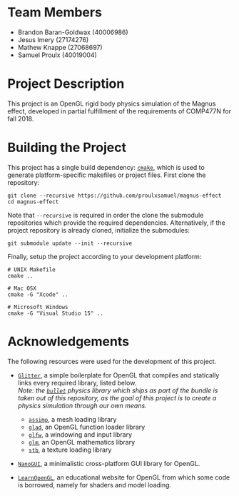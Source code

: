 # Team Members
* Brandon Baran-Goldwax (40006986)
* Jesus Imery (27174276)
* Mathew Knappe (27068697)
* Samuel Proulx (40019004)

# Project Description
This project is an OpenGL rigid body physics simulation of the Magnus effect, developed in partial fulfillment of the requirements of COMP477N for fall 2018.

# Building the Project
This project has a single build dependency: [`cmake`](https://cmake.org/download/), which is used to generate platform-specific makefiles or project files. First clone the repository:
```
git clone --recursive https://github.com/proulxsamuel/magnus-effect
cd magnus-effect
```

Note that `--recursive` is required in order the clone the submodule repositories which provide the required dependencies. Alternatively, if the project repository is already cloned, initialize the submodules:
```
git submodule update --init --recursive
```

Finally, setup the project according to your development platform:
```
# UNIX Makefile
cmake ..

# Mac OSX
cmake -G "Xcode" ..

# Microsoft Windows
cmake -G "Visual Studio 15" ..
```

# Acknowledgements
The following resources were used for the development of this project.

* [`Glitter`](https://github.com/Polytonic/Glitter), a simple boilerplate for OpenGL that compiles and statically links every required library, listed below.  
_Note: the [`bullet`](https://github.com/bulletphysics/bullet3) physics library which ships as part of the bundle is taken out of this repository, as the goal of this project is to create a physics simulation through our own means._

  * [`assimp`](https://github.com/assimp/assimp), a mesh loading library
  * [`glad`](https://github.com/Dav1dde/glad), an OpenGL function loader    library
  * [`glfw`](https://github.com/glfw/glfw), a windowing and input library
  * [`glm`](https://github.com/g-truc/glm), an OpenGL mathematics library
  * [`stb`](https://github.com/nothings/stb), a texture loading library

* [`NanoGUI`](https://github.com/wjakob/nanogui), a minimalistic cross-platform GUI library for OpenGL.

* [`LearnOpenGL`](https://learnopengl.com/), an educational website for OpenGL from which some code is borrowed, namely for shaders and model loading.